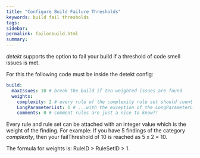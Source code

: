 ```yaml
---
title: "Configure Build Failure Thresholds"
keywords: build fail thresholds
tags: 
sidebar: 
permalink: failonbuild.html
summary:
---
```


_detekt_ supports the option to fail your build if a threshold of code smell issues is met.

For this the following code must be inside the detekt config:

```yaml
build:
  maxIssues: 10 # break the build if ten weighted issues are found
  weights:
    complexity: 2 # every rule of the complexity rule set should count as if two issues were found...
    LongParameterList: 1 # ...with the exception of the LongParameterList rule.
    comments: 0 # comment rules are just a nice to know?!
```

Every rule and rule set can be attached with an integer value which is the weight of the finding.
For example: If you have 5 findings of the category _complexity_, then your failThreshold of 10 is reached as
5 x 2 = 10. 

The formula for weights is: RuleID > RuleSetID > 1.

